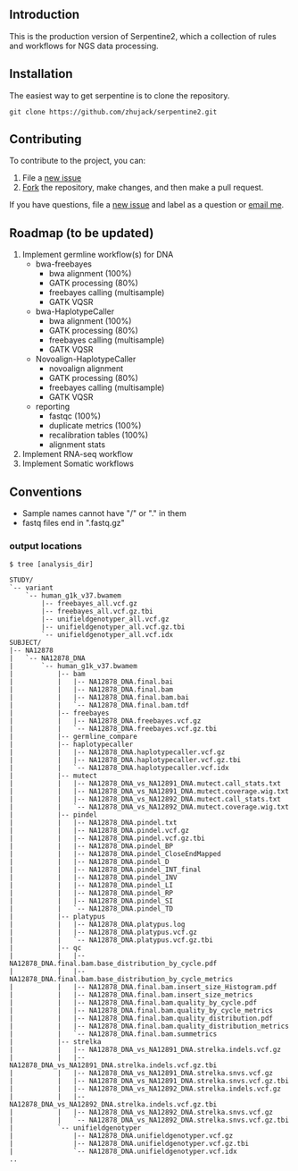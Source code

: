 ## Introduction
This is the production version of Serpentine2, which a collection of rules and workflows for NGS data processing.


## Installation

The easiest way to get serpentine is to clone the repository.

```
git clone https://github.com/zhujack/serpentine2.git
```

## Contributing

To contribute to the project, you can:

1. File a [new issue](https://github.com/zhujack/serpentine2/issues/new)
2. [Fork](https://github.com/zhujack/serpentine2/fork) the repository, make changes, and then make a pull request.

If you have questions, file a [new issue](https://github.com/zhujack/serpentine2/issues/new) and label as a question or [email me](mailto:yuelin@gmail.com).


## Roadmap (to be updated)

1. Implement germline workflow(s) for DNA
   - bwa-freebayes
       + bwa alignment (100%)
	   + GATK processing (80%)
	   + freebayes calling (multisample)
	   + GATK VQSR
   - bwa-HaplotypeCaller
       + bwa alignment (100%)
	   + GATK processing (80%)
	   + freebayes calling (multisample)
	   + GATK VQSR
   - Novoalign-HaplotypeCaller
       + novoalign alignment 
	   + GATK processing (80%)
	   + freebayes calling (multisample)
	   + GATK VQSR
   - reporting
       + fastqc (100%)
	   + duplicate metrics (100%)
	   + recalibration tables (100%)
	   + alignment stats
2. Implement RNA-seq workflow
3. Implement Somatic workflows

## Conventions

- Sample names cannot have "/" or "." in them
- fastq files end in ".fastq.gz"

### output locations

```
$ tree [analysis_dir]

STUDY/
`-- variant
    `-- human_g1k_v37.bwamem
        |-- freebayes_all.vcf.gz
        |-- freebayes_all.vcf.gz.tbi
        |-- unifieldgenotyper_all.vcf.gz
        |-- unifieldgenotyper_all.vcf.gz.tbi
        `-- unifieldgenotyper_all.vcf.idx
SUBJECT/
|-- NA12878
|   `-- NA12878_DNA
|       `-- human_g1k_v37.bwamem
|           |-- bam
|           |   |-- NA12878_DNA.final.bai
|           |   |-- NA12878_DNA.final.bam
|           |   |-- NA12878_DNA.final.bam.bai
|           |   `-- NA12878_DNA.final.bam.tdf
|           |-- freebayes
|           |   |-- NA12878_DNA.freebayes.vcf.gz
|           |   `-- NA12878_DNA.freebayes.vcf.gz.tbi
|           |-- germline_compare
|           |-- haplotypecaller
|           |   |-- NA12878_DNA.haplotypecaller.vcf.gz
|           |   |-- NA12878_DNA.haplotypecaller.vcf.gz.tbi
|           |   `-- NA12878_DNA.haplotypecaller.vcf.idx
|           |-- mutect
|           |   |-- NA12878_DNA_vs_NA12891_DNA.mutect.call_stats.txt
|           |   |-- NA12878_DNA_vs_NA12891_DNA.mutect.coverage.wig.txt
|           |   |-- NA12878_DNA_vs_NA12892_DNA.mutect.call_stats.txt
|           |   `-- NA12878_DNA_vs_NA12892_DNA.mutect.coverage.wig.txt
|           |-- pindel
|           |   |-- NA12878_DNA.pindel.txt
|           |   |-- NA12878_DNA.pindel.vcf.gz
|           |   |-- NA12878_DNA.pindel.vcf.gz.tbi
|           |   |-- NA12878_DNA.pindel_BP
|           |   |-- NA12878_DNA.pindel_CloseEndMapped
|           |   |-- NA12878_DNA.pindel_D
|           |   |-- NA12878_DNA.pindel_INT_final
|           |   |-- NA12878_DNA.pindel_INV
|           |   |-- NA12878_DNA.pindel_LI
|           |   |-- NA12878_DNA.pindel_RP
|           |   |-- NA12878_DNA.pindel_SI
|           |   `-- NA12878_DNA.pindel_TD
|           |-- platypus
|           |   |-- NA12878_DNA.platypus.log
|           |   |-- NA12878_DNA.platypus.vcf.gz
|           |   `-- NA12878_DNA.platypus.vcf.gz.tbi
|           |-- qc
|           |   |-- NA12878_DNA.final.bam.base_distribution_by_cycle.pdf
|           |   |-- NA12878_DNA.final.bam.base_distribution_by_cycle_metrics
|           |   |-- NA12878_DNA.final.bam.insert_size_Histogram.pdf
|           |   |-- NA12878_DNA.final.bam.insert_size_metrics
|           |   |-- NA12878_DNA.final.bam.quality_by_cycle.pdf
|           |   |-- NA12878_DNA.final.bam.quality_by_cycle_metrics
|           |   |-- NA12878_DNA.final.bam.quality_distribution.pdf
|           |   |-- NA12878_DNA.final.bam.quality_distribution_metrics
|           |   `-- NA12878_DNA.final.bam.summetrics
|           |-- strelka
|           |   |-- NA12878_DNA_vs_NA12891_DNA.strelka.indels.vcf.gz
|           |   |-- NA12878_DNA_vs_NA12891_DNA.strelka.indels.vcf.gz.tbi
|           |   |-- NA12878_DNA_vs_NA12891_DNA.strelka.snvs.vcf.gz
|           |   |-- NA12878_DNA_vs_NA12891_DNA.strelka.snvs.vcf.gz.tbi
|           |   |-- NA12878_DNA_vs_NA12892_DNA.strelka.indels.vcf.gz
|           |   |-- NA12878_DNA_vs_NA12892_DNA.strelka.indels.vcf.gz.tbi
|           |   |-- NA12878_DNA_vs_NA12892_DNA.strelka.snvs.vcf.gz
|           |   `-- NA12878_DNA_vs_NA12892_DNA.strelka.snvs.vcf.gz.tbi
|           `-- unifieldgenotyper
|               |-- NA12878_DNA.unifieldgenotyper.vcf.gz
|               |-- NA12878_DNA.unifieldgenotyper.vcf.gz.tbi
|               `-- NA12878_DNA.unifieldgenotyper.vcf.idx
..

```
